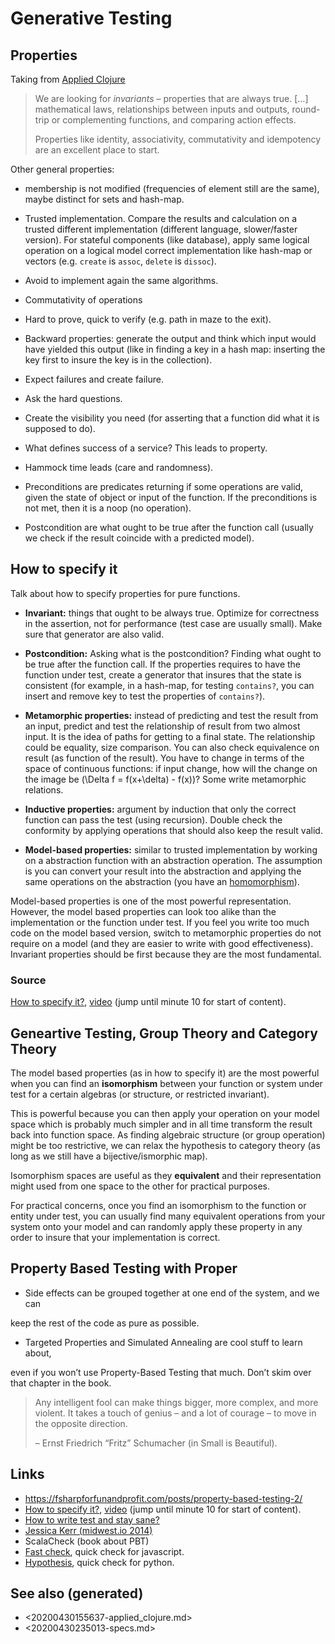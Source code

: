 # Generative Testing


## Properties

Taking from [Applied Clojure](20200430155637-applied_clojure.md)

> We are looking for *invariants* &#x2013; properties that are always true. [&#x2026;] mathematical laws, relationships between inputs and outputs, round-trip or complementing functions, and comparing action effects.
> 
> Properties like identity, associativity, commutativity and idempotency are an excellent place to start.

Other general properties:

-   membership is not modified (frequencies of element still are the same), maybe distinct for sets and hash-map.
-   Trusted implementation. Compare the results and calculation on a trusted different implementation (different language, slower/faster version). For stateful components (like database), apply same logical operation on a logical model correct implementation like hash-map or vectors (e.g. `create` is `assoc`, `delete` is `dissoc`).
-   Avoid to implement again the same algorithms.
-   Commutativity of operations
-   Hard to prove, quick to verify (e.g. path in maze to the exit).
-   Backward properties: generate the output and think which input would have yielded this output (like in finding a key in a hash map: inserting the key first to insure the key is in the collection).

-   Expect failures and create failure.
-   Ask the hard questions.
-   Create the visibility you need (for asserting that a function did what it is supposed to do).
-   What defines success of a service? This leads to property.
-   Hammock time leads (care and randomness).

-   Preconditions are predicates returning if some operations are valid, given the state of object or input of the function. If the preconditions is not met, then it is a noop (no operation).
-   Postcondition are what ought to be true after the function call (usually we check if the result coincide with a predicted model).


## How to specify it

Talk about how to specify properties for pure functions.

-   **Invariant:** things that ought to be always true. Optimize for correctness in the assertion, not for performance (test case are usually small). Make sure that generator are also valid.

-   **Postcondition:** Asking what is the postcondition? Finding what ought to be true after the function call. If the properties requires to have the function under test, create a generator that insures that the state is consistent (for example, in a hash-map, for testing `contains?`, you can insert and remove key to test the properties of `contains?`).

-   **Metamorphic properties:** instead of predicting and test the result from an input, predict and test the relationship of result from two almost input. It is the idea of paths for getting to a final state. The relationship could be equality, size comparison. You can also check equivalence on result (as function of the result). You have to change in terms of the space of continuous functions: if input change, how will the change on the image be \(\Delta f = f(x+\delta) - f(x)\)? Some write metamorphic relations.

-   **Inductive properties:** argument by induction that only the correct function can pass the test (using recursion). Double check the conformity by applying operations that should also keep the result valid.

-   **Model-based properties:** similar to trusted implementation by working on a abstraction function with an abstraction operation. The assumption is you can convert your result into the abstraction and applying the same operations on the abstraction (you have an [homomorphism](https://en.wikipedia.org/wiki/Homomorphism)).

Model-based properties is one of the most powerful representation. However, the model based properties can look too alike than the implementation or the function under test. If you feel you write too much code on the model based version, switch to metamorphic properties do not require on a model (and they are easier to write with good effectiveness). Invariant properties should be first because they are the most fundamental.


### Source

[How to specify it?](https://www.tfp2019.org/resources/tfp2019-how-to-specify-it.pdf), [video](https://www.youtube.com/watch?v=G0NUOst-53U) (jump until minute 10 for start of content).


## Geneartive Testing, Group Theory and Category Theory

The model based properties (as in how to specify it) are the most powerful when you can find an **isomorphism** between your function or system under test for a certain algebras (or structure, or restricted invariant).

This is powerful because you can then apply your operation on your model space which is probably much simpler and in all time transform the result back into function space. As finding algebraic structure (or group operation) might be too restrictive, we can relax the hypothesis to category theory (as long as we still have a bijective/ismorphic map).

Isomorphism spaces are useful as they **equivalent** and their representation might used from one space to the other for practical purposes.

For practical concerns, once you find an isomorphism to the function or entity under test, you can usually find many equivalent operations from your system onto your model and can randomly apply these property in any order to insure that your implementation is correct.


## Property Based Testing with Proper

-   Side effects can be grouped together at one end of the system, and we can

keep the rest of the code as pure as possible.

-   Targeted Properties and Simulated Annealing are cool stuff to learn about,

even if you won’t use Property-Based Testing that much. Don’t skim over that chapter in the book.

> Any intelligent fool can make things bigger, more complex, and more violent. It takes a touch of genius &#x2013; and a lot of courage &#x2013; to move in the opposite direction.
> 
> &#x2013; Ernst Friedrich &ldquo;Fritz&rdquo; Schumacher (in Small is Beautiful).


## Links

-   <https://fsharpforfunandprofit.com/posts/property-based-testing-2/>
-   [How to specify it?](https://www.tfp2019.org/resources/tfp2019-how-to-specify-it.pdf), [video](https://www.youtube.com/watch?v=G0NUOst-53U) (jump until minute 10 for start of content).
-   [How to write test and stay sane?](https://www.youtube.com/watch?v=zi0rHwfiX1Q)
-   [Jessica Kerr (midwest.io 2014)](https://www.youtube.com/watch?v=shngiiBfD80)
-   ScalaCheck (book about PBT)
-   [Fast check](https://github.com/dubzzz/fast-check), quick check for javascript.
-   [Hypothesis](https://hypothesis.works/articles/), quick check for python.


## See also (generated)

-   <20200430155637-applied_clojure.md>
-   <20200430235013-specs.md>
